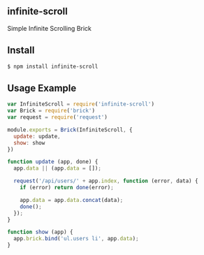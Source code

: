 ## infinite-scroll

Simple Infinite Scrolling Brick

## Install

```bash
$ npm install infinite-scroll
```

## Usage Example

```js
var InfiniteScroll = require('infinite-scroll')
var Brick = require('brick')
var request = require('request')

module.exports = Brick(InfiniteScroll, {
  update: update,
  show: show
})

function update (app, done) {
  app.data || (app.data = []);

  request('/api/users/' + app.index, function (error, data) {
    if (error) return done(error);

    app.data = app.data.concat(data);
    done();
  });
}

function show (app) {
  app.brick.bind('ul.users li', app.data);
}
```
